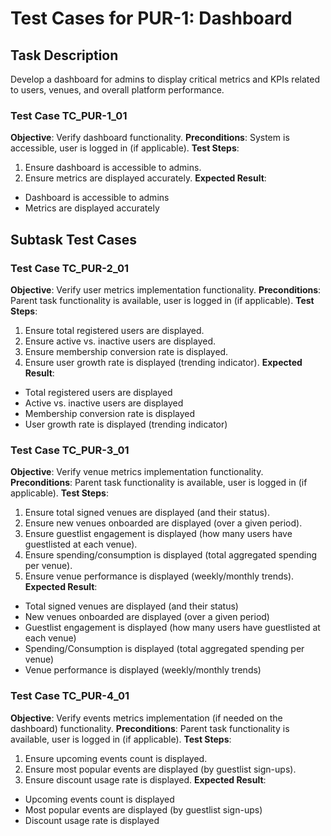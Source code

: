 # Test Cases for PUR-1: Dashboard

## Task Description
Develop a dashboard for admins to display critical metrics and KPIs related to users, venues, and overall platform performance.

### Test Case TC_PUR-1_01
**Objective**: Verify dashboard functionality.
**Preconditions**: System is accessible, user is logged in (if applicable).
**Test Steps**:
1. Ensure dashboard is accessible to admins.
2. Ensure metrics are displayed accurately.
**Expected Result**:
- Dashboard is accessible to admins
- Metrics are displayed accurately

## Subtask Test Cases
### Test Case TC_PUR-2_01
**Objective**: Verify user metrics implementation functionality.
**Preconditions**: Parent task functionality is available, user is logged in (if applicable).
**Test Steps**:
1. Ensure total registered users are displayed.
2. Ensure active vs. inactive users are displayed.
3. Ensure membership conversion rate is displayed.
4. Ensure user growth rate is displayed (trending indicator).
**Expected Result**:
- Total registered users are displayed
- Active vs. inactive users are displayed
- Membership conversion rate is displayed
- User growth rate is displayed (trending indicator)

### Test Case TC_PUR-3_01
**Objective**: Verify venue metrics implementation functionality.
**Preconditions**: Parent task functionality is available, user is logged in (if applicable).
**Test Steps**:
1. Ensure total signed venues are displayed (and their status).
2. Ensure new venues onboarded are displayed (over a given period).
3. Ensure guestlist engagement is displayed (how many users have guestlisted at each venue).
4. Ensure spending/consumption is displayed (total aggregated spending per venue).
5. Ensure venue performance is displayed (weekly/monthly trends).
**Expected Result**:
- Total signed venues are displayed (and their status)
- New venues onboarded are displayed (over a given period)
- Guestlist engagement is displayed (how many users have guestlisted at each venue)
- Spending/Consumption is displayed (total aggregated spending per venue)
- Venue performance is displayed (weekly/monthly trends)

### Test Case TC_PUR-4_01
**Objective**: Verify events metrics implementation (if needed on the dashboard) functionality.
**Preconditions**: Parent task functionality is available, user is logged in (if applicable).
**Test Steps**:
1. Ensure upcoming events count is displayed.
2. Ensure most popular events are displayed (by guestlist sign-ups).
3. Ensure discount usage rate is displayed.
**Expected Result**:
- Upcoming events count is displayed
- Most popular events are displayed (by guestlist sign-ups)
- Discount usage rate is displayed

